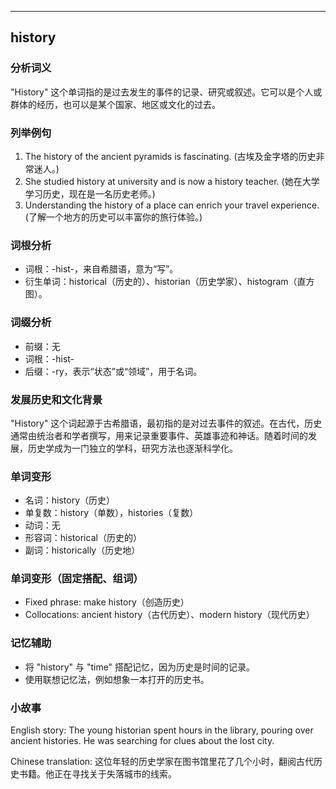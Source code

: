 
---------------
## history
### 分析词义
"History" 这个单词指的是过去发生的事件的记录、研究或叙述。它可以是个人或群体的经历，也可以是某个国家、地区或文化的过去。

### 列举例句
1. The history of the ancient pyramids is fascinating. (古埃及金字塔的历史非常迷人。)
2. She studied history at university and is now a history teacher. (她在大学学习历史，现在是一名历史老师。)
3. Understanding the history of a place can enrich your travel experience. (了解一个地方的历史可以丰富你的旅行体验。)

### 词根分析
- 词根：-hist-，来自希腊语，意为“写”。
- 衍生单词：historical（历史的）、historian（历史学家）、histogram（直方图）。

### 词缀分析
- 前缀：无
- 词根：-hist-
- 后缀：-ry，表示“状态”或“领域”，用于名词。

### 发展历史和文化背景
"History" 这个词起源于古希腊语，最初指的是对过去事件的叙述。在古代，历史通常由统治者和学者撰写，用来记录重要事件、英雄事迹和神话。随着时间的发展，历史学成为一门独立的学科，研究方法也逐渐科学化。

### 单词变形
- 名词：history（历史）
- 单复数：history（单数），histories（复数）
- 动词：无
- 形容词：historical（历史的）
- 副词：historically（历史地）

### 单词变形（固定搭配、组词）
- Fixed phrase: make history（创造历史）
- Collocations: ancient history（古代历史）、modern history（现代历史）

### 记忆辅助
- 将 "history" 与 "time" 搭配记忆，因为历史是时间的记录。
- 使用联想记忆法，例如想象一本打开的历史书。

### 小故事
English story: 
The young historian spent hours in the library, pouring over ancient histories. He was searching for clues about the lost city.

Chinese translation:
这位年轻的历史学家在图书馆里花了几个小时，翻阅古代历史书籍。他正在寻找关于失落城市的线索。


